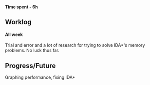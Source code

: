 #### Time spent - 6h

## Worklog
#### All week

Trial and error and a lot of research for trying to solve IDA\*'s memory problems. No luck thus far.

## Progress/Future

Graphing performance, fixing IDA\*
